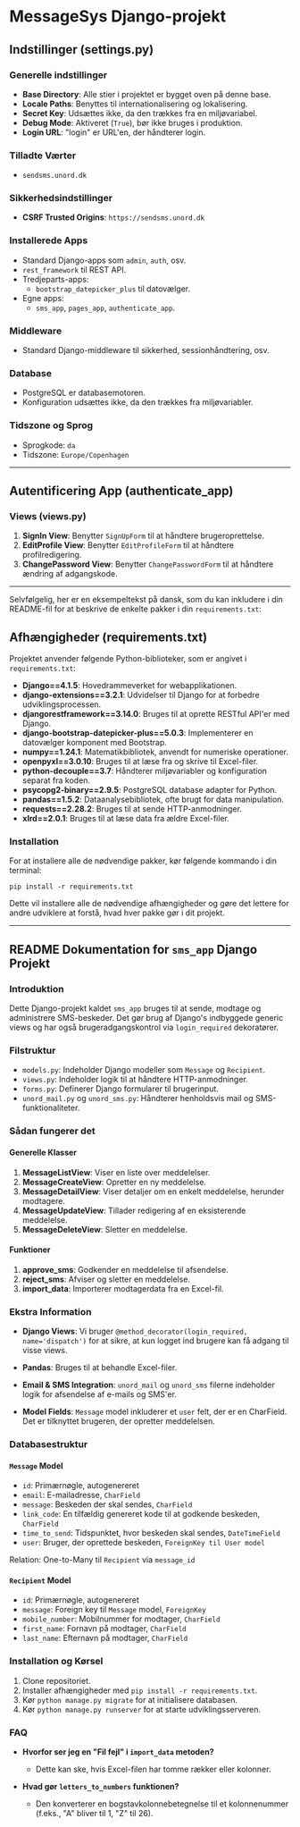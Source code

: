 # MessageSys Django-projekt

## Indstillinger (settings.py)

### Generelle indstillinger

- **Base Directory**: Alle stier i projektet er bygget oven på denne base.
- **Locale Paths**: Benyttes til internationalisering og lokalisering.
- **Secret Key**: Udsættes ikke, da den trækkes fra en miljøvariabel.
- **Debug Mode**: Aktiveret (`True`), bør ikke bruges i produktion.
- **Login URL**: "login" er URL'en, der håndterer login.

### Tilladte Værter

- `sendsms.unord.dk`

### Sikkerhedsindstillinger

- **CSRF Trusted Origins**: `https://sendsms.unord.dk`
  
### Installerede Apps

- Standard Django-apps som `admin`, `auth`, osv.
- `rest_framework` til REST API.
- Tredjeparts-apps:
  - `bootstrap_datepicker_plus` til datovælger.
- Egne apps:
  - `sms_app`, `pages_app`, `authenticate_app`.

### Middleware

- Standard Django-middleware til sikkerhed, sessionhåndtering, osv.

### Database

- PostgreSQL er databasemotoren.
- Konfiguration udsættes ikke, da den trækkes fra miljøvariabler.

### Tidszone og Sprog

- Sprogkode: `da`
- Tidszone: `Europe/Copenhagen`

---

## Autentificering App (authenticate_app)

### Views (views.py)

1. **SignIn View**: Benytter `SignUpForm` til at håndtere brugeroprettelse.
2. **EditProfile View**: Benytter `EditProfileForm` til at håndtere profilredigering.
3. **ChangePassword View**: Benytter `ChangePasswordForm` til at håndtere ændring af adgangskode.

---

Selvfølgelig, her er en eksempeltekst på dansk, som du kan inkludere i din README-fil for at beskrive de enkelte pakker i din `requirements.txt`:

## Afhængigheder (requirements.txt)

Projektet anvender følgende Python-biblioteker, som er angivet i `requirements.txt`:

- **Django==4.1.5**: Hovedrammeverket for webapplikationen.
- **django-extensions==3.2.1**: Udvidelser til Django for at forbedre udviklingsprocessen.
- **djangorestframework==3.14.0**: Bruges til at oprette RESTful API'er med Django.
- **django-bootstrap-datepicker-plus==5.0.3**: Implementerer en datovælger komponent med Bootstrap.
- **numpy==1.24.1**: Matematikbibliotek, anvendt for numeriske operationer.
- **openpyxl==3.0.10**: Bruges til at læse fra og skrive til Excel-filer.
- **python-decouple==3.7**: Håndterer miljøvariabler og konfiguration separat fra koden.
- **psycopg2-binary==2.9.5**: PostgreSQL database adapter for Python.
- **pandas==1.5.2**: Dataanalysebibliotek, ofte brugt for data manipulation.
- **requests==2.28.2**: Bruges til at sende HTTP-anmodninger.
- **xlrd==2.0.1**: Bruges til at læse data fra ældre Excel-filer.

### Installation

For at installere alle de nødvendige pakker, kør følgende kommando i din terminal:

```
pip install -r requirements.txt
```

Dette vil installere alle de nødvendige afhængigheder og gøre det lettere for andre udviklere at forstå, hvad hver pakke gør i dit projekt.

---

## README Dokumentation for `sms_app` Django Projekt

### Introduktion

Dette Django-projekt kaldet `sms_app` bruges til at sende, modtage og administrere SMS-beskeder. Det gør brug af Django's indbyggede generic views og har også brugeradgangskontrol via `login_required` dekoratører.

### Filstruktur

- `models.py`: Indeholder Django modeller som `Message` og `Recipient`.
- `views.py`: Indeholder logik til at håndtere HTTP-anmodninger.
- `forms.py`: Definerer Django formularer til brugerinput.
- `unord_mail.py` og `unord_sms.py`: Håndterer henholdsvis mail og SMS-funktionaliteter.

### Sådan fungerer det

#### Generelle Klasser

1. **MessageListView**: Viser en liste over meddelelser.
2. **MessageCreateView**: Opretter en ny meddelelse.
3. **MessageDetailView**: Viser detaljer om en enkelt meddelelse, herunder modtagere.
4. **MessageUpdateView**: Tillader redigering af en eksisterende meddelelse.
5. **MessageDeleteView**: Sletter en meddelelse.

#### Funktioner

1. **approve_sms**: Godkender en meddelelse til afsendelse.
2. **reject_sms**: Afviser og sletter en meddelelse.
3. **import_data**: Importerer modtagerdata fra en Excel-fil.

### Ekstra Information

- **Django Views**: Vi bruger `@method_decorator(login_required, name='dispatch')` for at sikre, at kun logget ind brugere kan få adgang til visse views.
  
- **Pandas**: Bruges til at behandle Excel-filer.

- **Email & SMS Integration**: `unord_mail` og `unord_sms` filerne indeholder logik for afsendelse af e-mails og SMS'er.

- **Model Fields**: `Message` model inkluderer et `user` felt, der er en CharField. Det er tilknyttet brugeren, der opretter meddelelsen.

### Databasestruktur

#### `Message` Model

- `id`: Primærnøgle, autogenereret
- `email`: E-mailadresse, `CharField`
- `message`: Beskeden der skal sendes, `CharField`
- `link_code`: En tilfældig genereret kode til at godkende beskeden, `CharField`
- `time_to_send`: Tidspunktet, hvor beskeden skal sendes, `DateTimeField`
- `user`: Bruger, der oprettede beskeden, `ForeignKey til User model`
  
Relation: One-to-Many til `Recipient` via `message_id`

#### `Recipient` Model

- `id`: Primærnøgle, autogenereret
- `message`: Foreign key til `Message` model, `ForeignKey`
- `mobile_number`: Mobilnummer for modtager, `CharField`
- `first_name`: Fornavn på modtager, `CharField`
- `last_name`: Efternavn på modtager, `CharField`

### Installation og Kørsel

1. Clone repositoriet.
2. Installer afhængigheder med `pip install -r requirements.txt`.
3. Kør `python manage.py migrate` for at initialisere databasen.
4. Kør `python manage.py runserver` for at starte udviklingsserveren.

### FAQ

- **Hvorfor ser jeg en "Fil fejl" i `import_data` metoden?**

  - Dette kan ske, hvis Excel-filen har tomme rækker eller kolonner.

- **Hvad gør `letters_to_numbers` funktionen?**

  - Den konverterer en bogstavkolonnebetegnelse til et kolonnenummer (f.eks., "A" bliver til 1, "Z" til 26).

